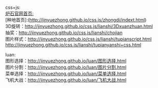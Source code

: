 css+js:<br/>
[炉石官网首页:](http://jinyuezhong.github.io/css.js/lushi/lushi.html)<br/>
[种地首页]:(http://jinyuezhong.github.io/css.js/zhongdi/indext.html)<br/>
3D旋转：http://jinyuezhong.github.io/css.js/lianshi/3Dxuanzhuan.html<br/>
抽奖：http://jinyuezhong.github.io/css.js/lianshi/chojian<br/>
图片样式：http://jinyuezhong.github.io/css.js/lianshi/tupianscript.html<br/>
         http://jinyuezhong.github.io/css.js/lianshi/tupianyanshi+css.html<br/>

luan:<br/>
图形选择：http://jinyuezhong.github.io/luan/图形选择.html<br/>
图片分割：http://jinyuezhong.github.io/luan/图片分割.html<br/>
菜单选择：http://jinyuezhong.github.io/luan/菜单选择.html<br/>
飞机大战：http://jinyuezhong.github.io/luan/飞机大战.html<br/>

